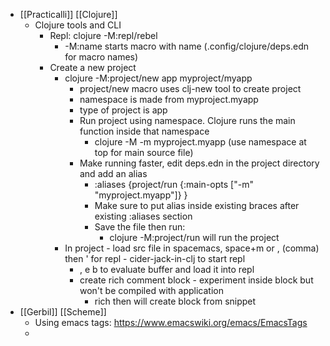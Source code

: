 - [[Practicalli]] [[Clojure]]
	- Clojure tools and CLI
		- Repl: clojure -M:repl/rebel
			- -M:name starts macro with name (.config/clojure/deps.edn for macro names)
		- Create a new project
			- clojure -M:project/new app myproject/myapp
				- project/new macro uses clj-new tool to create project
				- namespace is made from myproject.myapp
				- type of project is app
				- Run project using namespace. Clojure runs the main function inside that namespace
					- clojure -M -m myproject.myapp (use namespace at top for main source file)
				- Make running faster, edit deps.edn in the project directory and add an alias
					- :aliases
					  {project/run 
					    {:main-opts ["-m" "myproject.myapp"]}
					   }
					- Make sure to put alias inside existing braces after existing :aliases section
					- Save the file then run:
						- clojure -M:project/run will run the project
			- In project - load src file in spacemacs, space+m or , (comma) then ' for repl - cider-jack-in-clj to start repl
				- , e b to evaluate buffer and load it into repl
				- create rich comment block - experiment inside block but won't be compiled with application
					- rich <TAB> then <Return> will create block from snippet
- [[Gerbil]] [[Scheme]]
	- Using emacs tags: https://www.emacswiki.org/emacs/EmacsTags
	-